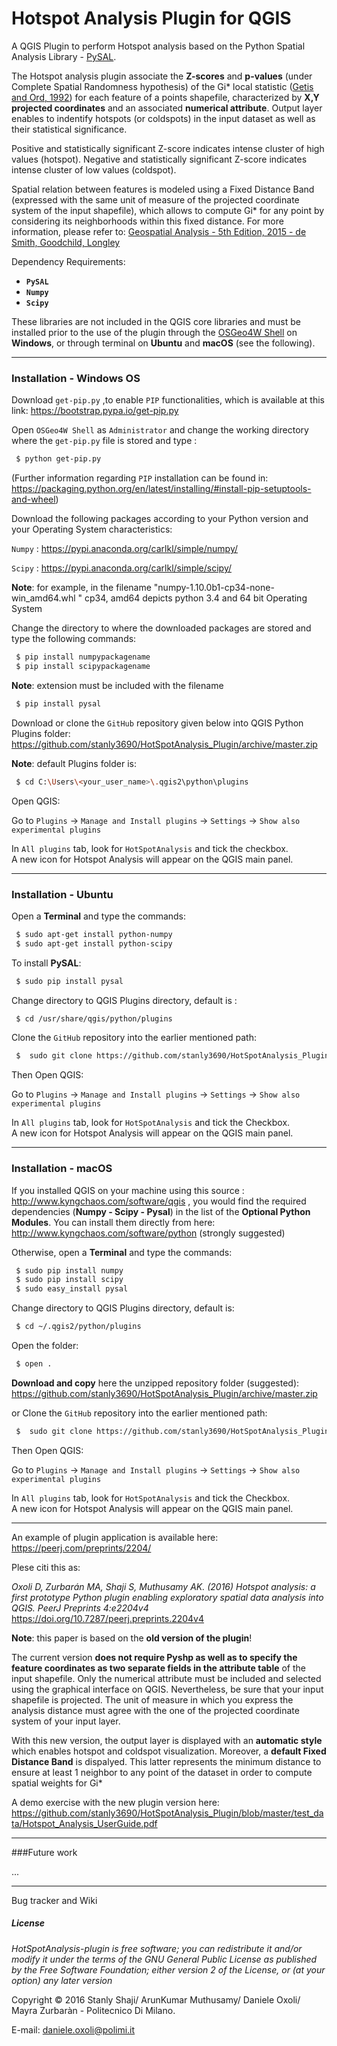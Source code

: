 # Hotspot Analysis Plugin for QGIS

A QGIS Plugin to perform Hotspot analysis based on the Python Spatial Analysis Library - [PySAL]. 

The Hotspot analysis plugin associate the **Z-scores** and **p-values** (under Complete Spatial Randomness hypothesis) of the Gi* local statistic ([Getis and Ord, 1992]) for each feature of a points shapefile, characterized by **X,Y projected coordinates** and an associated **numerical attribute**. Output layer enables to indentify hotspots (or coldspots) in the input dataset as well as their statistical significance. 

Positive and statistically significant Z-score indicates intense cluster of high values (hotspot). Negative and statistically significant Z-score indicates intense cluster of low values (coldspot).

Spatial relation between features is modeled using a Fixed Distance Band (expressed with the same unit of measure of the projected coordinate system of the input shapefile), which allows to compute Gi* for any point by considering its neighborhoods within this fixed distance. For more information, please refer to: [Geospatial Analysis - 5th Edition, 2015 - de Smith, Goodchild, Longley]

Dependency Requirements:

  - **`PySAL`**
  - **`Numpy`**
  - **`Scipy`**

These libraries are not included in the QGIS core libraries and must be installed prior to the use of the plugin through the [OSGeo4W Shell] on **Windows**, or through terminal on **Ubuntu** and **macOS** (see the following).
___
### Installation - Windows OS

Download `get-pip.py` ,to enable `PIP` functionalities, which is available at this link: <https://bootstrap.pypa.io/get-pip.py> 

Open `OSGeo4W Shell` as `Administrator` and change the working directory where the `get-pip.py` file is stored and type :
```sh
 $ python get-pip.py
```
(Further information regarding `PIP` installation can be found in:
https://packaging.python.org/en/latest/installing/#install-pip-setuptools-and-wheel)

Download the following packages according to your Python version and your Operating System characteristics:
 
 `Numpy` : https://pypi.anaconda.org/carlkl/simple/numpy/ 

 `Scipy` : https://pypi.anaconda.org/carlkl/simple/scipy/ 
 
**Note**: for example, in the filename "numpy-1.10.0b1-cp34-none-win_amd64.whl " cp34, amd64 depicts python 3.4 and 64 bit Operating System

Change the directory to where the downloaded packages are stored and type the following commands:

```sh
 $ pip install numpypackagename
 $ pip install scipypackagename
```
**Note**: extension must be included with the filename
```sh
 $ pip install pysal
```

Download or clone the `GitHub` repository given below into QGIS Python Plugins folder:
https://github.com/stanly3690/HotSpotAnalysis_Plugin/archive/master.zip

**Note**: default Plugins folder is:
```sh
 $ cd C:\Users\<your_user_name>\.qgis2\python\plugins
``` 
Open QGIS:

Go to `Plugins` -> `Manage and Install plugins` -> `Settings` -> `Show also experimental plugins` 

In `All plugins` tab, look for `HotSpotAnalysis` and tick the checkbox.  
A new icon for Hotspot Analysis will appear on the QGIS main panel.
___
### Installation - Ubuntu

Open a **Terminal** and type the commands:
```sh
 $ sudo apt-get install python-numpy
 $ sudo apt-get install python-scipy 
```
To install **PySAL**:
```sh
 $ sudo pip install pysal
```
Change directory to QGIS Plugins directory, default is : 
```sh
 $ cd /usr/share/qgis/python/plugins 
``` 
Clone the `GitHub` repository into the earlier mentioned path:
```sh
 $  sudo git clone https://github.com/stanly3690/HotSpotAnalysis_Plugin 
```
Then Open QGIS:

Go to `Plugins` -> `Manage and Install plugins` -> `Settings` -> `Show also experimental plugins` 

In `All plugins` tab, look for `HotSpotAnalysis` and tick the Checkbox.  
A new icon for Hotspot Analysis will appear on the QGIS main panel.
___
### Installation - macOS

If you installed QGIS on your machine using this source : http://www.kyngchaos.com/software/qgis , you would find the required dependencies (**Numpy - Scipy - Pysal**) in the list of the **Optional Python Modules**. You can install them directly from here: http://www.kyngchaos.com/software/python (strongly suggested)

Otherwise, open a **Terminal** and type the commands:
```sh
 $ sudo pip install numpy
 $ sudo pip install scipy 
 $ sudo easy_install pysal
```
Change directory to QGIS Plugins directory, default is: 
```sh
 $ cd ~/.qgis2/python/plugins
``` 
Open the folder:
```sh
 $ open . 
``` 
**Download and copy** here the unzipped repository folder (suggested):
https://github.com/stanly3690/HotSpotAnalysis_Plugin/archive/master.zip

or Clone the `GitHub` repository into the earlier mentioned path:
```sh
 $  sudo git clone https://github.com/stanly3690/HotSpotAnalysis_Plugin 
```
Then Open QGIS:

Go to `Plugins` -> `Manage and Install plugins` -> `Settings` -> `Show also experimental plugins` 

In `All plugins` tab, look for `HotSpotAnalysis` and tick the Checkbox.  
A new icon for Hotspot Analysis will appear on the QGIS main panel.
___

An example of plugin application is available here: https://peerj.com/preprints/2204/

Plese citi this as: 

_Oxoli D, Zurbarán MA, Shaji S, Muthusamy AK. (2016) Hotspot analysis: a first prototype Python plugin enabling exploratory spatial data analysis into QGIS. PeerJ Preprints 4:e2204v4_ https://doi.org/10.7287/peerj.preprints.2204v4

**Note**: this paper is based on the **old version of the plugin**! 

The current version **does not require Pyshp as well as to specify the feature coordinates as two separate fields in the attribute table** of the input shapefile. Only the numerical attribute must be included and selected using the graphical interface on QGIS. Nevertheless, be sure that your input shapefile is projected. The unit of measure in which you express the analysis distance must agree with the one of the projected coordinate system of your input layer. 

With this new version, the output layer is displayed with an **automatic style** which enables hotspot and coldspot visualization. Moreover, a **default Fixed Distance Band** is dispalyed. This latter represents the minimum distance to ensure 
at least 1 neighbor to any point of the dataset in order to compute spatial weights for Gi* 

A demo exercise with the new plugin version here: https://github.com/stanly3690/HotSpotAnalysis_Plugin/blob/master/test_data/Hotspot_Analysis_UserGuide.pdf
___
###Future work

...
___

Bug tracker and Wiki

##### License

_HotSpotAnalysis-plugin is free software; you can redistribute it and/or modify it under the terms of the GNU General Public License as published by the Free Software Foundation; either version 2 of the License, or (at your option) any later version_

Copyright © 2016 Stanly Shaji/ ArunKumar Muthusamy/ Daniele Oxoli/ Mayra Zurbaràn - Politecnico Di Milano.

E-mail: daniele.oxoli@polimi.it

 [PySAL]: <http://pysal.readthedocs.io/en/v1.11.0/#>
 [Getis and Ord, 1992]: <http://onlinelibrary.wiley.com/doi/10.1111/j.1538-4632.1992.tb00261.x/full>
 [Geospatial Analysis - 5th Edition, 2015 - de Smith, Goodchild, Longley]: <http://www.spatialanalysisonline.com/HTML/index.html?local_indicators_of_spatial_as.htm>
 [OSGeo4W Shell]:<http://trac.osgeo.org/osgeo4w/>
